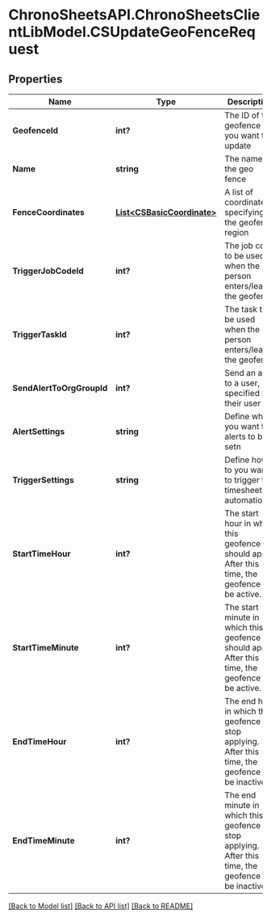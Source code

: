 # ChronoSheetsAPI.ChronoSheetsClientLibModel.CSUpdateGeoFenceRequest
## Properties

Name | Type | Description | Notes
------------ | ------------- | ------------- | -------------
**GeofenceId** | **int?** | The ID of the geofence you want to update | [optional] 
**Name** | **string** | The name of the geo fence | [optional] 
**FenceCoordinates** | [**List&lt;CSBasicCoordinate&gt;**](CSBasicCoordinate.md) | A list of coordinates specifying the geofence region | [optional] 
**TriggerJobCodeId** | **int?** | The job code to be used when the person enters/leaves the geofence | [optional] 
**TriggerTaskId** | **int?** | The task to be used when the person enters/leaves the geofence | [optional] 
**SendAlertToOrgGroupId** | **int?** | Send an alert to a user, specified by their user ID | [optional] 
**AlertSettings** | **string** | Define when you want the alerts to be setn | [optional] 
**TriggerSettings** | **string** | Define how to you want to trigger the timesheet automation | [optional] 
**StartTimeHour** | **int?** | The start hour in which this geofence should apply.  After this time, the geofence will be active. | [optional] 
**StartTimeMinute** | **int?** | The start minute in which this geofence should apply.  After this time, the geofence will be active. | [optional] 
**EndTimeHour** | **int?** | The end hour in which this geofence will stop applying.  After this time, the geofence will be inactive. | [optional] 
**EndTimeMinute** | **int?** | The end minute in which this geofence will stop applying.  After this time, the geofence will be inactive. | [optional] 

[[Back to Model list]](../README.md#documentation-for-models) [[Back to API list]](../README.md#documentation-for-api-endpoints) [[Back to README]](../README.md)

